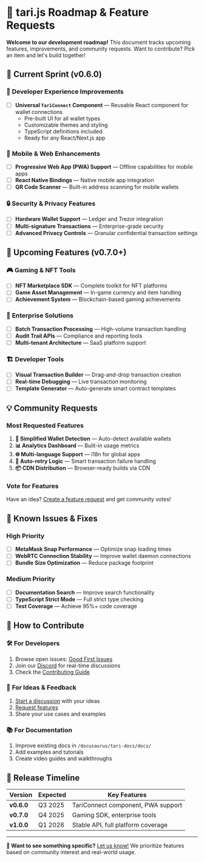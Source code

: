 # 🚀 tari.js Roadmap & Feature Requests

**Welcome to our development roadmap!** This document tracks upcoming features, improvements, and community requests. Want to contribute? Pick an item and let's build together!

## 🎯 **Current Sprint (v0.6.0)**

### 🔧 **Developer Experience Improvements**
- [ ] **Universal `TariConnect` Component** — Reusable React component for wallet connections
  - Pre-built UI for all wallet types
  - Customizable themes and styling
  - TypeScript definitions included
  - Ready for any React/Next.js app

### 📱 **Mobile & Web Enhancements**
- [ ] **Progressive Web App (PWA) Support** — Offline capabilities for mobile apps
- [ ] **React Native Bindings** — Native mobile app integration
- [ ] **QR Code Scanner** — Built-in address scanning for mobile wallets

### 🔒 **Security & Privacy Features**
- [ ] **Hardware Wallet Support** — Ledger and Trezor integration
- [ ] **Multi-signature Transactions** — Enterprise-grade security
- [ ] **Advanced Privacy Controls** — Granular confidential transaction settings

## 🌟 **Upcoming Features (v0.7.0+)**

### 🎮 **Gaming & NFT Tools**
- [ ] **NFT Marketplace SDK** — Complete toolkit for NFT platforms
- [ ] **Game Asset Management** — In-game currency and item handling
- [ ] **Achievement System** — Blockchain-based gaming achievements

### 💼 **Enterprise Solutions**
- [ ] **Batch Transaction Processing** — High-volume transaction handling
- [ ] **Audit Trail APIs** — Compliance and reporting tools
- [ ] **Multi-tenant Architecture** — SaaS platform support

### 🏗️ **Developer Tools**
- [ ] **Visual Transaction Builder** — Drag-and-drop transaction creation
- [ ] **Real-time Debugging** — Live transaction monitoring
- [ ] **Template Generator** — Auto-generate smart contract templates

## 💡 **Community Requests**

### Most Requested Features
1. **🔌 Simplified Wallet Detection** — Auto-detect available wallets
2. **📊 Analytics Dashboard** — Built-in usage metrics
3. **🌐 Multi-language Support** — i18n for global apps
4. **🔄 Auto-retry Logic** — Smart transaction failure handling
5. **📦 CDN Distribution** — Browser-ready builds via CDN

### Vote for Features
Have an idea? [Create a feature request](https://github.com/tari-project/tari.js/discussions/categories/ideas) and get community votes!

## 🐛 **Known Issues & Fixes**

### High Priority
- [ ] **MetaMask Snap Performance** — Optimize snap loading times
- [ ] **WebRTC Connection Stability** — Improve wallet daemon connections
- [ ] **Bundle Size Optimization** — Reduce package footprint

### Medium Priority  
- [ ] **Documentation Search** — Improve search functionality
- [ ] **TypeScript Strict Mode** — Full strict type checking
- [ ] **Test Coverage** — Achieve 95%+ code coverage

## 🚀 **How to Contribute**

### 🛠️ **For Developers**
1. Browse open issues: [Good First Issues](https://github.com/tari-project/tari.js/labels/good%20first%20issue)
2. Join our [Discord](https://discord.gg/tari) for real-time discussions
3. Check the [Contributing Guide](https://tari-project.github.io/tari.js/contributing)

### 💭 **For Ideas & Feedback**
1. [Start a discussion](https://github.com/tari-project/tari.js/discussions) with your ideas
2. [Request features](https://github.com/tari-project/tari.js/issues/new?template=feature_request.md)
3. Share your use cases and examples

### 📚 **For Documentation**
1. Improve existing docs in `/docusaurus/tari-docs/docs/`
2. Add examples and tutorials
3. Create video guides and walkthroughs

## 📅 **Release Timeline**

| Version | Expected | Key Features |
|---------|----------|--------------|
| **v0.6.0** | Q3 2025 | TariConnect component, PWA support |
| **v0.7.0** | Q4 2025 | Gaming SDK, enterprise tools |
| **v1.0.0** | Q1 2026 | Stable API, full platform coverage |

---

**🎉 Want to see something specific?** [Let us know!](https://github.com/tari-project/tari.js/discussions) We prioritize features based on community interest and real-world usage.
